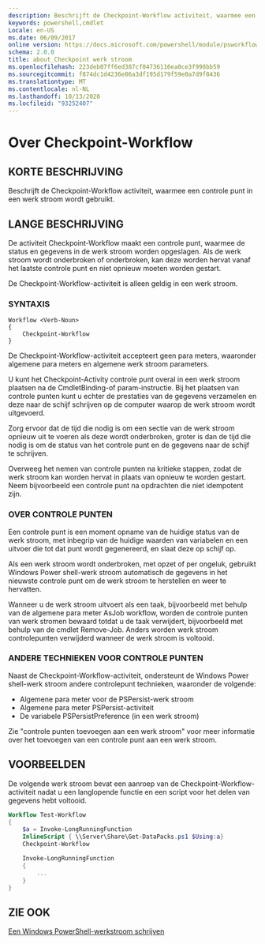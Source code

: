```yaml
---
description: Beschrijft de Checkpoint-Workflow activiteit, waarmee een controle punt in een werk stroom wordt gebruikt.
keywords: powershell,cmdlet
Locale: en-US
ms.date: 06/09/2017
online version: https://docs.microsoft.com/powershell/module/psworkflow/about/about_checkpoint-workflow?view=powershell-5.1&WT.mc_id=ps-gethelp
schema: 2.0.0
title: about_Checkpoint werk stroom
ms.openlocfilehash: 223deb07ff6ed387cf04736116ea0ce3f998bb59
ms.sourcegitcommit: f874dc1d4236e06a3df195d179f59e0a7d9f8436
ms.translationtype: MT
ms.contentlocale: nl-NL
ms.lasthandoff: 10/13/2020
ms.locfileid: "93252407"
---
```

# <a name="about-checkpoint-workflow"></a>Over Checkpoint-Workflow

## <a name="short-description"></a>KORTE BESCHRIJVING
Beschrijft de Checkpoint-Workflow activiteit, waarmee een controle punt in een werk stroom wordt gebruikt.

## <a name="long-description"></a>LANGE BESCHRIJVING

De activiteit Checkpoint-Workflow maakt een controle punt, waarmee de status en gegevens in de werk stroom worden opgeslagen. Als de werk stroom wordt onderbroken of onderbroken, kan deze worden hervat vanaf het laatste controle punt en niet opnieuw moeten worden gestart.

De Checkpoint-Workflow-activiteit is alleen geldig in een werk stroom.

### <a name="syntax"></a>SYNTAXIS

```
Workflow <Verb-Noun>
{
    Checkpoint-Workflow
}
```

De Checkpoint-Workflow-activiteit accepteert geen para meters, waaronder algemene para meters en algemene werk stroom parameters.

U kunt het Checkpoint-Activity controle punt overal in een werk stroom plaatsen na de CmdletBinding-of param-instructie. Bij het plaatsen van controle punten kunt u echter de prestaties van de gegevens verzamelen en deze naar de schijf schrijven op de computer waarop de werk stroom wordt uitgevoerd.

Zorg ervoor dat de tijd die nodig is om een sectie van de werk stroom opnieuw uit te voeren als deze wordt onderbroken, groter is dan de tijd die nodig is om de status van het controle punt en de gegevens naar de schijf te schrijven.

Overweeg het nemen van controle punten na kritieke stappen, zodat de werk stroom kan worden hervat in plaats van opnieuw te worden gestart. Neem bijvoorbeeld een controle punt na opdrachten die niet idempotent zijn.

### <a name="about-checkpoints"></a>OVER CONTROLE PUNTEN

Een controle punt is een moment opname van de huidige status van de werk stroom, met inbegrip van de huidige waarden van variabelen en een uitvoer die tot dat punt wordt gegenereerd, en slaat deze op schijf op.

Als een werk stroom wordt onderbroken, met opzet of per ongeluk, gebruikt Windows Power shell-werk stroom automatisch de gegevens in het nieuwste controle punt om de werk stroom te herstellen en weer te hervatten.

Wanneer u de werk stroom uitvoert als een taak, bijvoorbeeld met behulp van de algemene para meter AsJob workflow, worden de controle punten van werk stromen bewaard totdat u de taak verwijdert, bijvoorbeeld met behulp van de cmdlet Remove-Job.
Anders worden werk stroom controlepunten verwijderd wanneer de werk stroom is voltooid.

### <a name="other-checkpointing-techniques"></a>ANDERE TECHNIEKEN VOOR CONTROLE PUNTEN

Naast de Checkpoint-Workflow-activiteit, ondersteunt de Windows Power shell-werk stroom andere controlepunt technieken, waaronder de volgende:

- Algemene para meter voor de PSPersist-werk stroom
- Algemene para meter PSPersist-activiteit
- De variabele PSPersistPreference (in een werk stroom)

Zie "controle punten toevoegen aan een werk stroom" voor meer informatie over het toevoegen van een controle punt aan een werk stroom.

## <a name="examples"></a>VOORBEELDEN

De volgende werk stroom bevat een aanroep van de Checkpoint-Workflow-activiteit nadat u een langlopende functie en een script voor het delen van gegevens hebt voltooid.

```powershell
Workflow Test-Workflow
{
    $a = Invoke-LongRunningFunction
    InlineScript { \\Server\Share\Get-DataPacks.ps1 $Using:a}
    Checkpoint-Workflow

    Invoke-LongRunningFunction
    {
        ...
    }
}
```

## <a name="see-also"></a>ZIE OOK

[Een Windows PowerShell-werkstroom schrijven](/previous-versions/powershell/scripting/developer/workflow/writing-a-windows-powershell-workflow)
